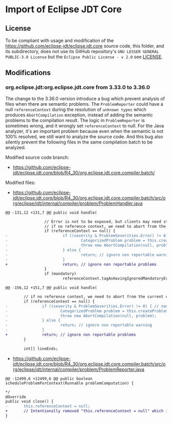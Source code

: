 # Import of Eclipse JDT Core

## License

To be compliant with usage and modification of the https://github.com/eclipse-jdt/eclipse.jdt.core source code, 
this folder, and its subdirectory, does not use its GitHub repository's `GNU LESSER GENERAL PUBLIC-3.0 License`
but the `Eclipse Public License - v 2.0` see [LICENSE](LICENSE).

## Modifications

### org.eclipse.jdt:org.eclipse.jdt.core from 3.33.0 to 3.36.0

The change to the 3.36.0 version introduce a bug which prevent analysis of files when there are semantic problems.
The `ProblemReporter` could have a null `referenceContext` during the resolution of `unknown types` which produces
`AbortCompilation` exception, instead of adding the semantic problems to the compilation result.
The logic in `ProblemReporter` is sometimes wrong, and it wrongly set `referenceContext` to null.
For the Java analyzer, it's an important problem because even when the semantic is not 100% resolved, we still want
to analyze the source code. And this bug also silently prevent the following files in the same compilation batch to be analyzed.

Modified source code branch:
* https://github.com/eclipse-jdt/eclipse.jdt.core/blob/R4_30/org.eclipse.jdt.core.compiler.batch/

Modified files:
* https://github.com/eclipse-jdt/eclipse.jdt.core/blob/R4_30/org.eclipse.jdt.core.compiler.batch/src/org/eclipse/jdt/internal/compiler/problem/ProblemHandler.java

`@@ -131,12 +131,7 @@ public void handle(`
```diff
                 // Error is not to be exposed, but clients may need still notification as to whether there are silently-ignored-errors.
                 // if no reference context, we need to abort from the current compilation process
                 if (referenceContext == null) {
-                        if ((severity & ProblemSeverities.Error) != 0) { // non reportable error is fatal
-                                CategorizedProblem problem = this.createProblem(null, problemId, problemArguments, elaborationId, messageArguments, severity, 0, 0, 0, 0);
-                                throw new AbortCompilation(null, problem);
-                        } else {
-                                return; // ignore non reportable warning
-                        }
+                        return; // ignore non reportable problems
                 }
                 if (mandatory)
                         referenceContext.tagAsHavingIgnoredMandatoryErrors(problemId);
```

`@@ -156,12 +151,7 @@ public void handle(`
```diff
        // if no reference context, we need to abort from the current compilation process
        if (referenceContext == null) {
-               if ((severity & ProblemSeverities.Error) != 0) { // non reportable error is fatal
-                       CategorizedProblem problem = this.createProblem(null, problemId, problemArguments, elaborationId, messageArguments, severity, 0, 0, 0, 0);
-                       throw new AbortCompilation(null, problem);
-               } else {
-                       return; // ignore non reportable warning
-               }
+               return; // ignore non reportable problems
        }

        int[] lineEnds;
```

* https://github.com/eclipse-jdt/eclipse.jdt.core/blob/R4_30/org.eclipse.jdt.core.compiler.batch/src/org/eclipse/jdt/internal/compiler/problem/ProblemReporter.java

`@@ -12499,6 +12499,6 @@ public boolean scheduleProblemForContext(Runnable problemComputation) {`
```diff
*/
@Override
public void close() {
-       this.referenceContext = null;
+       // Intentionally removed "this.referenceContext = null" which is called by mistake by ECJ 3.36.0
}
```
